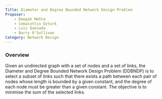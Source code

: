 ```yaml
---
Title: Diameter and Degree Bounded Network Design Problem
Proposer:
    - Deepak Mehta
    - Cemalettin Ozturk
    - Luis Quesada
    - Barry O'Sullivan
Category: Network Design
---
```


### Overview
Given an undirected graph with a set of nodes and a set of links, the Diameter and Degree Bounded  Network Design Problem (DDBNDP)  is to  select a subset of links such that  there exists a path  between each pair  of nodes whose length is bounded by a given constant,
and the degree of each node must be greater than a given constant. The  objective is to minimise the  sum of the selected links.
